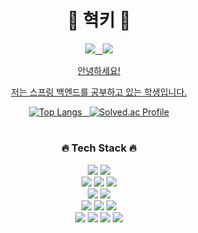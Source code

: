 <div align="center">

<h1> 🎈 혁키 🎈 </h1>

<p/>
<a href="https://9hyuk9.tistory.com/"><img src="https://img.shields.io/badge/tistory-db6800?style=for-the-badge&logo=tistory&logoColor=white"/>&nbsp;&nbsp;
<a href="https://www.linkedin.com/in/%EC%A4%80%ED%98%81-%EC%9A%B0-93024b245/"><img src="https://img.shields.io/badge/linkedin-0A66C2?style=for-the-badge&logo=linkedin&logoColor=white"/>
<p/>

<p>안녕하세요!</p>
<p>저는 스프링 백엔드를 공부하고 있는 학생입니다.</p>
<div>
     
![Top Langs](https://github-readme-stats.vercel.app/api/top-langs/?username=oddnine&layout=compact&theme=tokyonight)&nbsp;&nbsp;
[![Solved.ac Profile](http://mazassumnida.wtf/api/generate_badge?boj=jh0902)](https://solved.ac/jh0902)

</div>
 
</div>

<div align="center">

#

<h3>🔥 Tech Stack 🔥</h3>
<div align=center> 
<img src="https://img.shields.io/badge/java-007396?style=for-the-badge&logo=java&logoColor=white">
<img src="https://img.shields.io/badge/javascript-F7DF1E?style=for-the-badge&logo=javascript&logoColor=black">
<br />
 
<img src="https://img.shields.io/badge/spring-6DB33F?style=for-the-badge&logo=spring&logoColor=white">
<img src="https://img.shields.io/badge/springboot-6DB33F?style=for-the-badge&logo=springboot&logoColor=white">
<img src="https://img.shields.io/badge/react-61DAFB?style=for-the-badge&logo=react&logoColor=black">
<br />

<img src="https://img.shields.io/badge/cloud-6DB33F?style=for-the-badge&logo=spring&logoColor=white">
<img src="https://img.shields.io/badge/kafka-231F20?style=for-the-badge&logo=apachekafka&logoColor=white">

<br />
<img src="https://img.shields.io/badge/mysql-4479A1?style=for-the-badge&logo=mysql&logoColor=white">
<img src="https://img.shields.io/badge/JPA-6DB33F?style=for-the-badge&logoColor=white">
<img src="https://img.shields.io/badge/QueryDSL-6DB33F?style=for-the-badge&logoColor=white">
<br />
  
<img src="https://img.shields.io/badge/gradle-02303A?style=for-the-badge&logo=gradle&logoColor=white">
<img src="https://img.shields.io/badge/github-181717?style=for-the-badge&logo=github&logoColor=white">
<img src="https://img.shields.io/badge/git-F05032?style=for-the-badge&logo=git&logoColor=white">
<img src="https://img.shields.io/badge/AWS-orange?style=for-the-badge&logo=amazonaws&logoColor=black"/>
<br />
